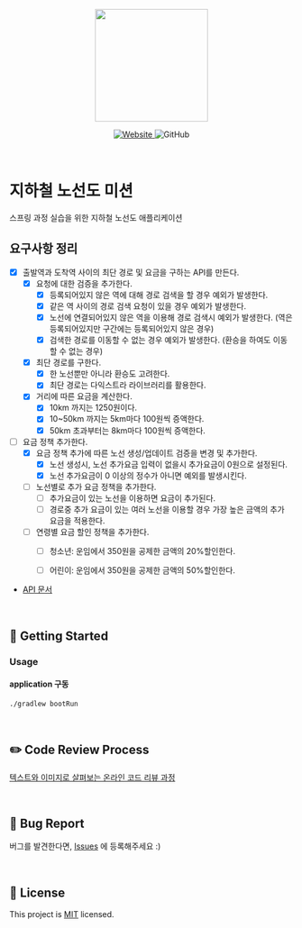 <p align="center">
    <img width="200px;" src="https://raw.githubusercontent.com/woowacourse/atdd-subway-admin-frontend/master/images/main_logo.png"/>
</p>
<p align="center">
  <a href="https://techcourse.woowahan.com/c/Dr6fhku7" alt="woowacuorse subway">
    <img alt="Website" src="https://img.shields.io/website?url=https%3A%2F%2Fedu.nextstep.camp%2Fc%2FR89PYi5H">
  </a>
  <img alt="GitHub" src="https://img.shields.io/github/license/woowacourse/atdd-subway-path">
</p>

<br>

# 지하철 노선도 미션
스프링 과정 실습을 위한 지하철 노선도 애플리케이션

## 요구사항 정리
- [x] 출발역과 도착역 사이의 최단 경로 및 요금을 구하는 API를 만든다.
  - [x] 요청에 대한 검증을 추가한다.
    - [x] 등록되어있지 않은 역에 대해 경로 검색을 할 경우 예외가 발생한다.
    - [x] 같은 역 사이의 경로 검색 요청이 있을 경우 예외가 발생한다.
    - [x] 노선에 연결되어있지 않은 역을 이용해 경로 검색시 예외가 발생한다. (역은 등록되어있지만 구간에는 등록되어있지 않은 경우)
    - [x] 검색한 경로를 이동할 수 없는 경우 예외가 발생한다. (환승을 하여도 이동할 수 없는 경우)
  - [x] 최단 경로를 구한다.
    - [x] 한 노선뿐만 아니라 환승도 고려한다.
    - [x] 최단 경로는 다익스트라 라이브러리를 활용한다.
  - [x] 거리에 따른 요금을 계산한다.
    - [x] 10km 까지는 1250원이다.
    - [x] 10~50km 까지는 5km마다 100원씩 증액한다.
    - [x] 50km 초과부터는 8km마다 100원씩 증액한다.
- [ ] 요금 정책 추가한다.
  - [x] 요금 정책 추가에 따른 노선 생성/업데이트 검증을 변경 및 추가한다.
    - [x] 노선 생성시, 노선 추가요금 입력이 없을시 추가요금이 0원으로 설정된다.
    - [x] 노선 추가요금이 0 이상의 정수가 아니면 예외를 발생시킨다.
  - [ ] 노선별로 추가 요금 정책을 추가한다.
    - [ ] 추가요금이 있는 노선을 이용하면 요금이 추가된다.
    - [ ] 경로중 추가 요금이 있는 여러 노선을 이용할 경우 가장 높은 금액의 추가 요금을 적용한다.
  - [ ] 연령별 요금 할인 정책을 추가한다.
    - [ ] 청소년: 운임에서 350원을 공제한 금액의 20%할인한다.
    - [ ] 어린이: 운임에서 350원을 공제한 금액의 50%할인한다.
  

- [API 문서](https://techcourse-storage.s3.ap-northeast-2.amazonaws.com/c4c291f19953498e8eda8a38253eed51#Path)

<br>

## 🚀 Getting Started
### Usage
#### application 구동
```
./gradlew bootRun
```
<br>

## ✏️ Code Review Process
[텍스트와 이미지로 살펴보는 온라인 코드 리뷰 과정](https://github.com/next-step/nextstep-docs/tree/master/codereview)

<br>

## 🐞 Bug Report

버그를 발견한다면, [Issues](https://github.com/woowacourse/atdd-subway-path/issues) 에 등록해주세요 :)

<br>

## 📝 License

This project is [MIT](https://github.com/woowacourse/atdd-subway-path/blob/master/LICENSE) licensed.
